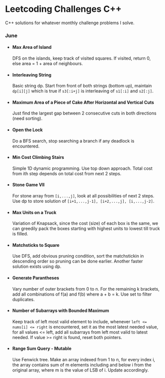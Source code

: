 # Leetcoding Challenges C++

C++ solutions for whatever monthly challenge problems I solve.

### June

- #### Max Area of Island
    DFS on the islands, keep track of visited squares. If visited, return 0, else area = 1 + area of neighbours.

- #### Interleaving String
    Basic string dp. Start from front of both strings (bottom up), maintain ```dp[i][j]``` which is true if ```s3[:i+j]``` is interleaving of ```s1[:i]``` and ```s2[:j]```.

- #### Maximum Area of a Piece of Cake After Horizontal and Vertical Cuts
    Just find the largest gap between 2 consecutive cuts in both directions (need sorting).

- #### Open the Lock
    Do a BFS search, stop searching a branch if any deadlock is encountered.

- #### Min Cost Climbing Stairs
    Simple 1D dynamic programming. Use top down approach. Total cost from ith step depends on total cost from next 2 steps.

- #### Stone Game VII
    For stone array from ```[i,...,j]```, look at all possibilities of next 2 steps. Use dp to store solution of ```[i+1,...,j-1], [i+2,...,j], [i,...,j-2]```.

- #### Max Units on a Truck
    Variation of Knapsack, since the cost (size) of each box is the same, we can greedily pack the boxes starting with highest units to lowest till truck is filled.

- #### Matchsticks to Square
    Use DFS, add obvious pruning condition, sort the matchstickin in descending order so pruning can be done earlier. Another faster solution exists using dp.

- #### Generate Parantheses
    Vary number of outer brackets from 0 to n. For the remaining k brackets, add all combinations of f(a) and f(b) where a + b = k. Use set to filter duplicates.

- #### Number of Subarrays with Bounded Maximum
    Keep track of left most valid element to include, whenever ```left <= nums[i] <= right``` is encountered, set it as the most latest needed value, for all values <= left, add all subarrays from left most valid to latest needed. If value >= right is found, reset both pointers.

- #### Range Sum Query - Mutable
    Use Fenwick tree. Make an array indexed from 1 to n, for every index i, the array contains sum of m elements including and below i from the original array, where m is the value of LSB of i. Update accordingly.
